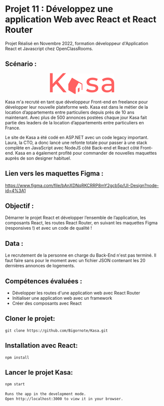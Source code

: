 # Projet 11 : Développez une application Web avec React et React Router

Projet Réalisé en Novembre 2022, formation développeur d'Application React et Javascript chez OpenClassRooms.

## Scénario :

<p align="center">
  <img src="src/assets/logo.png">
</p>

Kasa m'a recruté en tant que développeur Front-end en freelance pour développer leur nouvelle plateforme web. Kasa est dans le métier de la location d’appartements entre particuliers depuis près de 10 ans maintenant. Avec plus de 500 annonces postées chaque jour Kasa fait partie des leaders de la location d’appartements entre particuliers en France.

Le site de Kasa a été codé en ASP.NET avec un code legacy important. Laura, la CTO, a donc lancé une refonte totale pour passer à une stack complète en JavaScript avec NodeJS côté Back-end et React côté Front-end. Kasa en a également profité pour commander de nouvelles maquettes auprès de son designer habituel.

## Lien vers les maquettes Figma :

https://www.figma.com/file/bAnXDNqRKCRRP8mY2gcb5p/UI-Design?node-id=4%3A1

## Objectif :

Démarrer le projet React et développer l’ensemble de l’application, les composants React, les routes React Router, en suivant les maquettes Figma (responsives !) et avec un code de qualité !

## Data :

Le recrutement de la personne en charge du Back-End n'est pas terminé. Il faut faire sans pour le moment avec un fichier JSON contenant les 20 dernières annonces de logements.

## Compétences évaluées :

- Développer les routes d'une application web avec React Router
- Initialiser une application web avec un framework
- Créer des composants avec React

## Cloner le projet:

```
git clone https://github.com/Bigornote/Kasa.git
```

## Installation avec React:

```
npm install
```

## Lancer le projet Kasa:

```
npm start

Runs the app in the development mode.
Open http://localhost:3000 to view it in your browser.
```
